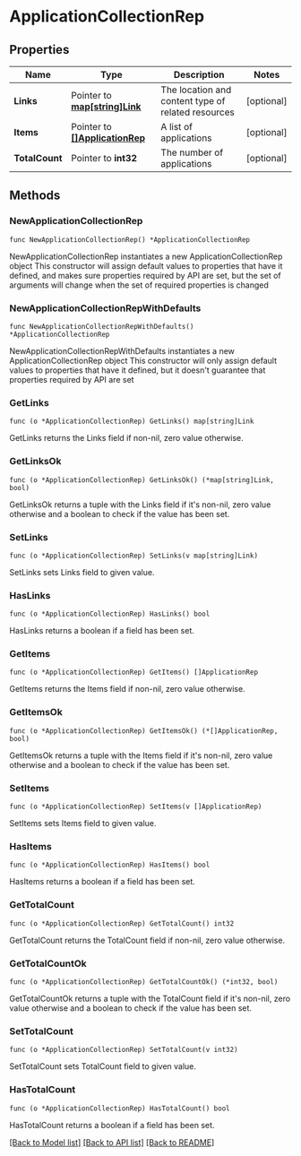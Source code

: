 # ApplicationCollectionRep

## Properties

Name | Type | Description | Notes
------------ | ------------- | ------------- | -------------
**Links** | Pointer to [**map[string]Link**](Link.md) | The location and content type of related resources | [optional] 
**Items** | Pointer to [**[]ApplicationRep**](ApplicationRep.md) | A list of applications | [optional] 
**TotalCount** | Pointer to **int32** | The number of applications | [optional] 

## Methods

### NewApplicationCollectionRep

`func NewApplicationCollectionRep() *ApplicationCollectionRep`

NewApplicationCollectionRep instantiates a new ApplicationCollectionRep object
This constructor will assign default values to properties that have it defined,
and makes sure properties required by API are set, but the set of arguments
will change when the set of required properties is changed

### NewApplicationCollectionRepWithDefaults

`func NewApplicationCollectionRepWithDefaults() *ApplicationCollectionRep`

NewApplicationCollectionRepWithDefaults instantiates a new ApplicationCollectionRep object
This constructor will only assign default values to properties that have it defined,
but it doesn't guarantee that properties required by API are set

### GetLinks

`func (o *ApplicationCollectionRep) GetLinks() map[string]Link`

GetLinks returns the Links field if non-nil, zero value otherwise.

### GetLinksOk

`func (o *ApplicationCollectionRep) GetLinksOk() (*map[string]Link, bool)`

GetLinksOk returns a tuple with the Links field if it's non-nil, zero value otherwise
and a boolean to check if the value has been set.

### SetLinks

`func (o *ApplicationCollectionRep) SetLinks(v map[string]Link)`

SetLinks sets Links field to given value.

### HasLinks

`func (o *ApplicationCollectionRep) HasLinks() bool`

HasLinks returns a boolean if a field has been set.

### GetItems

`func (o *ApplicationCollectionRep) GetItems() []ApplicationRep`

GetItems returns the Items field if non-nil, zero value otherwise.

### GetItemsOk

`func (o *ApplicationCollectionRep) GetItemsOk() (*[]ApplicationRep, bool)`

GetItemsOk returns a tuple with the Items field if it's non-nil, zero value otherwise
and a boolean to check if the value has been set.

### SetItems

`func (o *ApplicationCollectionRep) SetItems(v []ApplicationRep)`

SetItems sets Items field to given value.

### HasItems

`func (o *ApplicationCollectionRep) HasItems() bool`

HasItems returns a boolean if a field has been set.

### GetTotalCount

`func (o *ApplicationCollectionRep) GetTotalCount() int32`

GetTotalCount returns the TotalCount field if non-nil, zero value otherwise.

### GetTotalCountOk

`func (o *ApplicationCollectionRep) GetTotalCountOk() (*int32, bool)`

GetTotalCountOk returns a tuple with the TotalCount field if it's non-nil, zero value otherwise
and a boolean to check if the value has been set.

### SetTotalCount

`func (o *ApplicationCollectionRep) SetTotalCount(v int32)`

SetTotalCount sets TotalCount field to given value.

### HasTotalCount

`func (o *ApplicationCollectionRep) HasTotalCount() bool`

HasTotalCount returns a boolean if a field has been set.


[[Back to Model list]](../README.md#documentation-for-models) [[Back to API list]](../README.md#documentation-for-api-endpoints) [[Back to README]](../README.md)


